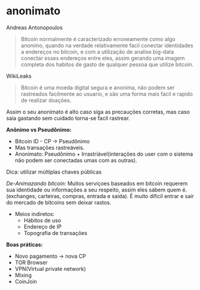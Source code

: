 # anonimato

Andreas Antonopoulos

> Bitcoin normalmente é caracterizado erroneamente como algo anonimo, quando na verdade relativamente facil conectar identidades a endereços no bitcoin, e com a utilização de analise big-data conectar esses endereços entre eles, assim gerando uma imagem completa dos habitos de gasto de qualquer pessoa que utilize bitcoin.

WikiLeaks

> Bitcoin é uma moeda digital segura e anonima, não podem ser rastreados facilmente ao usuario, e são uma forma mais facil e rapido de realizar doações.

Assim o seu anonimato é alto caso siga as precauções corretas, mas caso saia gastando sem cuidado torna-se facil rastrear.

**Anônimo vs Pseudônimo:**

- Bitcoin ID - CP -> Pseudônimo
- Mas transações rastreáveis.
- Anonimato: Pseudônimo + Irrastriável(interações do user com o sistema não podem ser conectadas umas com as outras).

Dica: utilizar múltiplas chaves públicas

*De-Animazando bitcoin:* Muitos serviçoes baseados em bitcoin requerem sua identidade ou informações a seu respeito, assim eles sabem quem é.(exchanges, carteiras, compras, entrada e saída). É muito dificil entrar e sair do mercado de bitcoins sem deixar rastos.

- Meios indiretos: 
  - Hábitos de uso
  - Endereço de IP
  - Topografia de transações

**Boas práticas:**

- Novo pagamento -> nova CP
- TOR Browser
- VPN(Virtual private network)
- Mixing
- CoinJoin
